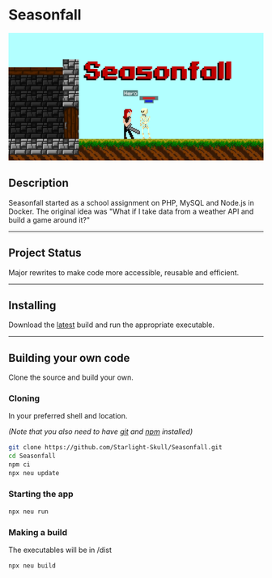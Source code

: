 # Seasonfall

![banner](https://github.com/Starlight-Skull/Seasonfall/blob/main/Misc/Banner.png?raw=true)

## Description

Seasonfall started as a school assignment on PHP, MySQL and Node.js in Docker.
The original idea was "What if I take data from a weather API and build a game around it?"

---

## Project Status

Major rewrites to make code more accessible, reusable and efficient.

---

## Installing

Download the [latest](https://github.com/Starlight-Skull/Seasonfall/releases/latest) build and run the appropriate executable.

---

## Building your own code

Clone the source and build your own.

### Cloning

In your preferred shell and location.

_(Note that you also need to have [git](https://git-scm.com/downloads) and [npm](https://nodejs.org/en/download/) installed)_

```bash
git clone https://github.com/Starlight-Skull/Seasonfall.git
cd Seasonfall
npm ci
npx neu update
```

### Starting the app

```bash
npx neu run
```

### Making a build

The executables will be in /dist

```bash
npx neu build
```

